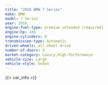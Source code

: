 ```yaml
---
title: "2016 BMW 7 Series"
make: BMW
model: 7 Series
year: 2016
engine-fuel-type: premium unleaded (required)
engine-hp: 445
engine-cylinders: 8
transmission-type: Automatic
driven-wheels: all wheel drive
number-of-doors: 4
market-category: Luxury,High-Performance
vehicle-size: Large
vehicle-style: Sedan
---
```


{{< car_info >}}
